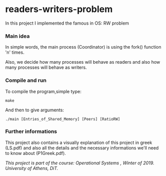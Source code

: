 # readers-writers-problem
In this project I implemented the famous in OS: RW problem 

### Main idea

In simple words, the main process (Coordinator) is using the fork() function 'n' times.

Also, we decide how many processes will behave as readers and also how many processes will behave as writers.

### Compile and run

To compile the program,simple type:

```make```

And then to give arguments:

``` ./main [Entries_of_Shared_Memory] [Peers] [RatioRW] ```

### Further informations


This project also contains a visually explanation of this project in greek (LS.pdf) and also all the details and the necessary informations we'll need to know about (P1Greek.pdf).

*This project is part of the course: Operational Systems , Winter of 2019. University of Athens, DiT.*

